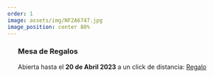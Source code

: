 ```yaml
---
order: 1
image: assets/img/NF2A6747.jpg
image_position: center 80%
---
```



<ul>
  <h3>Mesa de Regalos</h3>
	Abierta hasta el <b>20 de Abril 2023</b> a un click de distancia: <a href="https://www.elpalaciodehierro.com/buscar?eventId=370110">Regalo</a>
</ul>